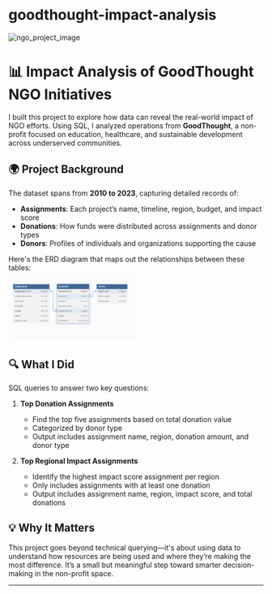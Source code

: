 # goodthought-impact-analysis

![ngo_project_image](ngo_project_image.jpg)
# 📊 Impact Analysis of GoodThought NGO Initiatives

I built this project to explore how data can reveal the real-world impact of NGO efforts. Using SQL, I analyzed operations from **GoodThought**, a non-profit focused on education, healthcare, and sustainable development across underserved communities.

## 🌍 Project Background

The dataset spans from **2010 to 2023**, capturing detailed records of:

- **Assignments**: Each project’s name, timeline, region, budget, and impact score
- **Donations**: How funds were distributed across assignments and donor types
- **Donors**: Profiles of individuals and organizations supporting the cause

Here's the ERD diagram that maps out the relationships between these tables:  
<img src="erd.png" alt="ERD" width="50%" height="50%">

## 🔍 What I Did

SQL queries to answer two key questions:

1. **Top Donation Assignments**  
   - Find the top five assignments based on total donation value  
   - Categorized by donor type  
   - Output includes assignment name, region, donation amount, and donor type

2. **Top Regional Impact Assignments**  
   - Identify the highest impact score assignment per region  
   - Only includes assignments with at least one donation  
   - Output includes assignment name, region, impact score, and total donations

## 💡 Why It Matters

This project goes beyond technical querying—it's about using data to understand how resources are being used and where they’re making the most difference. It’s a small but meaningful step toward smarter decision-making in the non-profit space.

---



